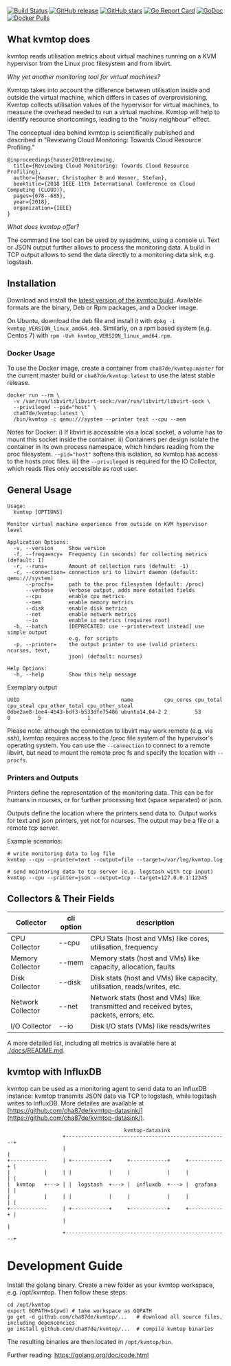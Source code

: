 [![Build Status](https://travis-ci.org/cha87de/kvmtop.svg)](https://travis-ci.org/cha87de/kvmtop)
[![GitHub release](https://img.shields.io/github/release/cha87de/kvmtop.svg)](https://github.com/cha87de/kvmtop/releases)
[![GitHub stars](https://img.shields.io/github/stars/cha87de/kvmtop.svg?style=social&label=Stars)](https://github.com/cha87de/kvmtop)
[![Go Report Card](https://goreportcard.com/badge/github.com/cha87de/kvmtop)](https://goreportcard.com/report/github.com/cha87de/kvmtop)
[![GoDoc](https://godoc.org/github.com/cha87de/kvmtop?status.svg)](https://godoc.org/github.com/cha87de/kvmtop)
[![Docker Pulls](https://img.shields.io/docker/pulls/cha87de/kvmtop.svg)](https://hub.docker.com/r/cha87de/kvmtop/)

## What kvmtop does
kvmtop reads utilisation metrics about virtual machines running on a KVM hypervisor from the Linux proc filesystem and from libvirt.

*Why yet another monitoring tool for virtual machines?*

Kvmtop takes into account the difference between utilisation inside and
outside the virtual machine, which differs in cases of overprovisioning. Kvmtop collects utilisation values of the hypervisor for virtual machines, to measure the overhead needed to run a virtual machine. Kvmtop will help to identify resource shortcomings, leading 
to the "noisy neighbour" effect.

The conceptual idea behind kvmtop is scientifically published and described in "Reviewing Cloud Monitoring: Towards Cloud Resource Profiling."

```
@inproceedings{hauser2018reviewing,
  title={Reviewing Cloud Monitoring: Towards Cloud Resource Profiling},
  author={Hauser, Christopher B and Wesner, Stefan},
  booktitle={2018 IEEE 11th International Conference on Cloud Computing (CLOUD)},
  pages={678--685},
  year={2018},
  organization={IEEE}
}
```

*What does kvmtop offer?*

The command line tool can be used by sysadmins, using a console ui. Text or JSON output further allows to process the monitoring data. A build in TCP output allows to send the data directly to a monitoring data sink, e.g. logstash.

## Installation

Download and install the [latest version of the kvmtop
build](https://github.com/cha87de/kvmtop/releases/latest). Available formats are the binary, Deb or Rpm packages, and a Docker image.

On Ubuntu, download the deb file and install it with `dpkg -i kvmtop_VERSION_linux_amd64.deb`. Similarly, on a rpm based system (e.g. Centos 7) with `rpm -Uvh kvmtop_VERSION_linux_amd64.rpm`.


### Docker Usage

To use the Docker image, create a container from `cha87de/kvmtop:master` for the current master build or `cha87de/kvmtop:latest` to use the latest stable release. 

```
docker run --rm \
  -v /var/run/libvirt/libvirt-sock:/var/run/libvirt/libvirt-sock \
  --privileged --pid="host" \
  cha87de/kvmtop:latest \
  /bin/kvmtop -c qemu:///system --printer text --cpu --mem
```

Notes for Docker: i) If libvirt is accessible via a local socket, a volume has to mount this socket inside the container. ii) Containers per design isolate the container in its own process namespace, which hinders reading from the proc filesystem. `--pid="host"` softens this isolation, so kvmtop has access to the hosts proc files. iii) the `--privileged` is required for the IO Collector, which reads files only accessible as root user.

## General Usage

```
Usage:
  kvmtop [OPTIONS]

Monitor virtual machine experience from outside on KVM hypervisor level

Application Options:
  -v, --version     Show version
  -f, --frequency=  Frequency (in seconds) for collecting metrics (default: 1)
  -r, --runs=       Amount of collection runs (default: -1)
  -c, --connection= connection uri to libvirt daemon (default: qemu:///system)
      --procfs=     path to the proc filesystem (default: /proc)
      --verbose     Verbose output, adds more detailed fields
      --cpu         enable cpu metrics
      --mem         enable memory metrics
      --disk        enable disk metrics
      --net         enable network metrics
      --io          enable io metrics (requires root)
  -b, --batch       [DEPRECATED: use --printer=text instead] use simple output
                    e.g. for scripts
  -p, --printer=    the output printer to use (valid printers: ncurses, text,
                    json) (default: ncurses)

Help Options:
  -h, --help        Show this help message
```

Exemplary output
```
UUID                                 name          cpu_cores cpu_total cpu_steal cpu_other_total cpu_other_steal
0dbe2ae8-1ee4-4b43-bdf3-b533dfe75486 ubuntu14.04-2 2         53        0         5               1
```

Please note: although the connection to libvirt may work remote (e.g. via ssh), kvmtop requires access to the /proc file system of the hypervisor's operating system. You can use the `--connection` to connect to a remote libvirt, but need to mount the remote proc fs and specify the location with `--procfs`.

### Printers and Outputs

Printers define the representation of the monitoring data. This can be for humans in ncurses, or for further processing text (space separated) or json.

Outputs define the location where the printers send data to. Output works for text and json printers, yet not for ncurses. The output may be a file or a remote tcp server.

Example scenarios:

```
# write monitoring data to log file
kvmtop --cpu --printer=text --output=file --target=/var/log/kvmtop.log

# send mointoring data to tcp server (e.g. logstash with tcp input)
kvmtop --cpu --printer=json --output=tcp --target=127.0.0.1:12345
```

## Collectors & Their Fields

| Collector | cli option | description |
| --- | --- | --- |
| CPU Collector | --cpu | CPU Stats (host and VMs) like cores, utilisation, frequency|
| Memory Collector | --mem | Memory stats (host and VMs)  like capacity, allocation, faults |
| Disk Collector | --disk | Disk stats (host and VMs) like capacity, utilisation, reads/writes, etc. |
| Network Collector | --net | Network stats (host and VMs) like transmitted and received bytes, packets, errors, etc. |
| I/O Collector | --io | Disk I/O stats (VMs) like reads/writes |

A more detailed list, including all metrics is available here at [./docs/README.md](https://github.com/cha87de/kvmtop/blob/master/docs/README.md).

## kvmtop with InfluxDB

kvmtop can be used as a monitoring agent to send data to an InfluxDB instance: kvmtop transmits JSON data via TCP to logstash, while logstash writes to InfluxDB. More detailes are available at [https://github.com/cha87de/kvmtop-datasink/](https://github.com/cha87de/kvmtop-datasink/).

```    
                                      kvmtop-datasink
                  +-----------------------------------------------------+
                  |                                                     |
+------------     | +------------+     +------------+     +-----------+ |
|           |     | |            |     |            |     |           | |
|  kvmtop   +---> | |  logstash  +---> |  influxdb  +---> |  grafana  | |
|           |     | |            |     |            |     |           | |
+------------     | +------------+     +------------+     +-----------+ |
                  |                                                     |
                  +-----------------------------------------------------+
```

# Development Guide

Install the golang binary. Create a new folder as your kvmtop workspace, e.g. /opt/kvmtop.  Then follow these steps:

```
cd /opt/kvmtop
export GOPATH=$(pwd) # take workspace as GOPATH
go get -d github.com/cha87de/kvmtop/...   # download all source files, including depencencies
go install github.com/cha87de/kvmtop/...  # compile kvmtop binaries
```
The resulting binaries are then located in `/opt/kvmtop/bin`.

Further reading: https://golang.org/doc/code.html
